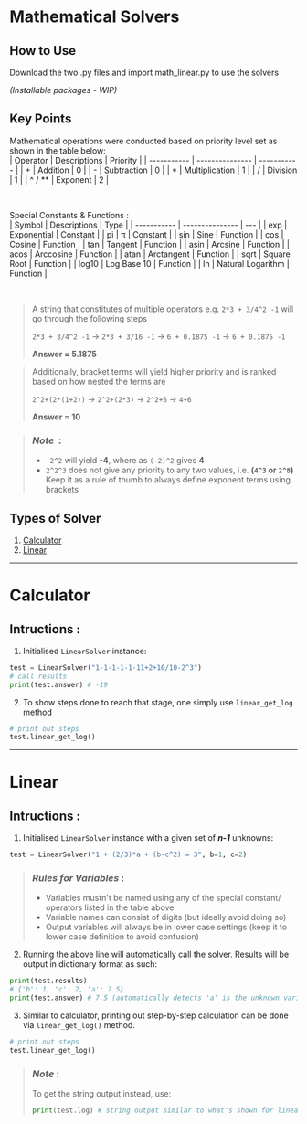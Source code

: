 # Mathematical Solvers

## How to Use

Download the two .py files and import math_linear.py to use the solvers

_(Installable packages - WIP)_

## Key Points

Mathematical operations were conducted based on priority level set as shown in the table below: <br/>
| Operator | Descriptions | Priority |
| ----------- | --------------- | ----------- |
| + | Addition | 0 |
| - | Subtraction | 0 |
| \* | Multiplication | 1 |
| / | Division | 1 |
| ^ / \*\* | Exponent | 2 |

<br/>

Special Constants & Functions : <br/>
| Symbol | Descriptions | Type |
| ----------- | --------------- | --- |
| exp | Exponential | Constant |
| pi | π | Constant |
| sin | Sine | Function |
| cos | Cosine | Function |
| tan | Tangent | Function |
| asin | Arcsine | Function |
| acos | Arccosine | Function |
| atan | Arctangent | Function |
| sqrt | Square Root | Function |
| log10 | Log Base 10 | Function |
| ln | Natural Logarithm | Function |

<br/>

> A string that constitutes of multiple operators e.g. `2*3 + 3/4^2 -1` will go through the following steps
>
> `2*3 + 3/4^2 -1` -> `2*3 + 3/16 -1` -> `6 + 0.1875 -1` -> `6 + 0.1875 -1`
>
> **Answer = 5.1875**

> Additionally, bracket terms will yield higher priority and is ranked based on how nested the terms are
>
> `2^2+(2*(1+2))` -> `2^2+(2*3)` -> `2^2+6` -> `4+6`
>
> **Answer = 10**

> ### _Note_&nbsp;&nbsp;:
>
> - `-2^2` will yield **-4**, where as `(-2)^2` gives **4**
> - `2^2^3` does not give any priority to any two values, i.e. **(`4^3` or `2^8`)** <br/>Keep it as a rule of thumb to always define exponent terms using brackets

## Types of Solver

1. [Calculator](#calculator)
2. [Linear](#linear)

---

# Calculator

## Intructions :

1. Initialised `LinearSolver` instance:

```python
test = LinearSolver("1-1-1-1-1-11+2+10/10-2^3")
# call results
print(test.answer) # -19
```

2. To show steps done to reach that stage, one simply use `linear_get_log` method

```python
# print out steps
test.linear_get_log()
```

---

# Linear

## Intructions :

1. Initialised `LinearSolver` instance with a given set of **_n-1_** unknowns:

```python
test = LinearSolver("1 + (2/3)*a + (b-c^2) = 3", b=1, c=2)
```

> ### _Rules for Variables_ :
>
> - Variables mustn't be named using any of the special constant/ operators listed in the table above
> - Variable names can consist of digits (but ideally avoid doing so)
> - Output variables will always be in lower case settings (keep it to lower case definition to avoid confusion)

2. Running the above line will automatically call the solver. Results will be output in dictionary format as such:

```python
print(test.results)
# {'b': 1, 'c': 2, 'a': 7.5}
print(test.answer) # 7.5 (automatically detects 'a' is the unknown variable)
```

3. Similar to calculator, printing out step-by-step calculation can be done via `linear_get_log()` method.

```python
# print out steps
test.linear_get_log()
```

> ### _Note_ :
>
> To get the string output instead, use:
>
> ```python
> print(test.log) # string output similar to what's shown for linear_get_log()
> ```
